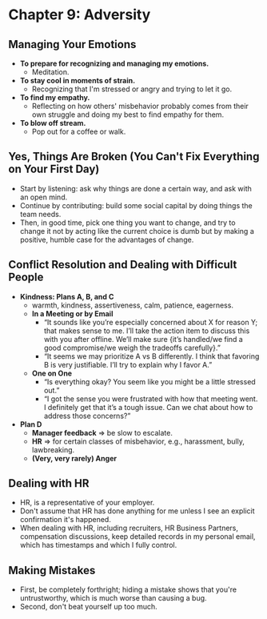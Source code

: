 # Chapter 9: Adversity

## Managing Your Emotions

* **To prepare for recognizing and managing my emotions.**
  * Meditation.
* **To stay cool in moments of strain.**
  * Recognizing that I'm stressed or angry and trying to let it go.
* **To find my empathy.**
  * Reflecting on how others' misbehavior probably comes from their own struggle and doing my best to find empathy for them.
* **To blow off stream.**
  * Pop out for a coffee or walk.

## Yes, Things Are Broken (You Can't Fix Everything on Your First Day)

* Start by listening: ask why things are done a certain way, and ask with an open mind.
* Continue by contributing: build some social capital by doing things the team needs.
* Then, in good time, pick one thing you want to change, and try to change it not by acting like the current choice is dumb but by making a positive, humble case for the advantages of change.

## Conflict Resolution and Dealing with Difficult People

* **Kindness: Plans A, B, and C**
  * warmth, kindness, assertiveness, calm, patience, eagerness.
  * **In a Meeting or by Email**
    * “It sounds like you’re especially concerned about X for reason Y; that makes sense to me. I’ll take the action item to discuss this with you after offline. We’ll make sure {it’s handled/we find a good compromise/we weigh the tradeoffs carefully}.”
    * “It seems we may prioritize A vs B differently. I think that favoring B is very justifiable. I’ll try to explain why I favor A.”
  * **One on One**
    * “Is everything okay? You seem like you might be a little stressed out.”
    * “I got the sense you were frustrated with how that meeting went. I definitely get that it’s a tough issue. Can we chat about how to address those concerns?”
* **Plan D**
  * **Manager feedback** => be slow to escalate.
  * **HR** => for certain classes of misbehavior, e.g., harassment, bully, lawbreaking.
  * **(Very, very rarely) Anger**

## Dealing with HR

* HR, is a representative of your employer.
* Don't assume that HR has done anything for me unless I see an explicit confirmation it's happened.
* When dealing with HR, including recruiters, HR Business Partners, compensation discussions, keep detailed records in my personal email, which has timestamps and which I fully control.

## Making Mistakes

* First, be completely forthright; hiding a mistake shows that you're untrustworthy, which is much worse than causing a bug.
* Second, don't beat yourself up too much.
